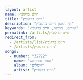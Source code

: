 ```yaml
---
layout: artist
name: חיים ברקוביץ
title: "חיים ברקוביץ"
description: "דף האמן חיים ברקוביץ"
keywords: "שירים, מוזיקה, חיים ברקוביץ"
permalink: /artists/חיים-ברקוביץ
redirect_from:
  - /artists/list/חיים ברקוביץ
  - /artists/חיים-ברקוביץ/
songs:
  - number: "32722"
    name: "אסור להתייאש"
    album: "סינגלים"
    artist: "חיים ברקוביץ"
---
```

